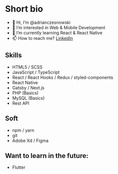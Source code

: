  # Short bio
 - 👋 Hi, I’m @adrianczesnowski
 - 👀 I’m interested in Web & Mobile Development
 - 🌱 I’m currently learning React & React Native
 - 📫 How to reach me? [LinkedIn](https://www.linkedin.com/in/adrian-czesnowski-2a782816a/)

## Skills
 * HTML5 / SCSS
 * JavaScript / TypeScript
 * React / React Hooks / Redux / styled-components
 * React Native
 * Gatsby / Next.js
 * PHP (Basics)
 * MySQL (Basics)
 * Rest API

## Soft
 * npm / yarn
 * git
 * Adobe Xd / Figma

## Want to learn in the future:
 * Flutter
 
